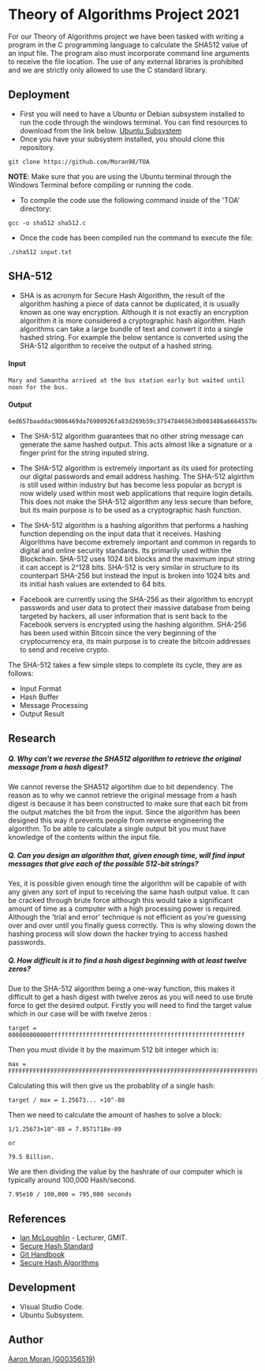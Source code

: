 # Theory of Algorithms Project 2021
For our Theory of Algorithms project we have been tasked with writing a program in the C programming language to calculate the SHA512 value of an input file. The program also must incorporate command line arguments to receive the file location. The use of any external libraries is prohibited and we are strictly only allowed to use the C standard library.

## Deployment
* First you will need to have a Ubuntu or Debian subsystem installed to run the code through the windows terminal. You can find resources to download from the link below.
[Ubuntu Subsystem](https://docs.microsoft.com/en-us/windows/wsl/install-win10)
* Once you have your subsystem installed, you should clone this repository.
```
git clone https://github.com/Moran98/TOA
```
**NOTE**: Make sure that you are using the Ubuntu terminal through the Windows Terminal before compiling or running the code.

* To compile the code use the following command inside of the 'TOA' directory:
```
gcc -o sha512 sha512.c
```
* Once the code has been compiled run the command to execute the file:
```
./sha512 input.txt
```

## SHA-512
* SHA is as acronym for Secure Hash Algorithm, the result of the algorithm hashing a piece of data cannot be duplicated, it is usually known as one way encryption. Although it is not exactly an encryption algorithm it is more considered a cryptographic hash algorithm. Hash algorithms can take a large bundle of text and convert it into a single hashed string. For example the below sentance is converted using the SHA-512 algorithm to receive the output of a hashed string.

#### Input

````
Mary and Samantha arrived at the bus station early but waited until noon for the bus.
````
#### Output
````
6ed657baaddac9006469da76980926fa83d269b59c37547846563db003486a6664557bd530c89b5650d8754a1a67247263cc948ff8326cdd3a35a48e5539a904
````

* The SHA-512 algorithm guarantees that no other string message can generate the same hashed output. This acts almost like a signature or a finger print for the string inputed string.

* The SHA-512 algorithm is extremely important as its used for protecting our digital passwords and email address hashing. The SHA-512 algirthm is still used within industry but has become less popular as bcrypt is now widely used within most web applications that require login details. This does not make the SHA-512 algorithm any less secure than before, but its main purpose is to be used as a cryptographic hash function.

* The SHA-512 algorithm is a hashing algorithm that performs a hashing function depending on the input data that it receives. Hashing Algorithms have become extremely important and common in regards to digital and online security standards. Its primarily used within the Blockchain. SHA-512 uses 1024 bit blocks and the maximum input string it can accept is 2^128 bits. SHA-512 is very similar in structure to its counterpart SHA-256 but instead the input is broken into 1024 bits and its initial hash values are extended to 64 bits. 

* Facebook are currently using the SHA-256 as their algorithm to encrypt passwords and user data to protect their massive database from being targeted by hackers, all user information that is sent back to the Facebook servers is encrypted using the hashing algorithm. SHA-256 has been used within Bitcoin since the very beginning of the cryptocurrency era, its main purpose is to create the bitcoin addresses to send and receive crypto.

The SHA-512 takes a few simple steps to complete its cycle, they are as follows:

* Input Format
* Hash Buffer
* Message Processing
* Output Result 


## Research

##### **Q. Why can't we reverse the SHA512 algorithm to retrieve the original message from a hash digest?**
We cannot reverse the SHA512 algortihm due to bit dependency. The reason as to why we cannot retrieve the original message from a hash digest is because it has been constructed to make sure that each bit from the output matches the bit from the input. Since the algorithm has been designed this way it prevents people from reverse engineering the algorithm. To be able to calculate a single output bit you must have knowledge of the contents within the input file.

##### **Q. Can you design an algorithm that, given enough time, will find input messages that give each of the possible 512-bit strings?**
Yes, it is possible given enough time the algorithm will be capable of with any given any sort of input to receiving the same hash output value. It can be cracked through brute force although this would take a significant amount of time as a computer with a high processing power is required. Although the 'trial and error' technique is not efficient as you're guessing over and over until you finally guess correctly. This is why slowing down the hashing process will slow down the hacker trying to access hashed passwords.


##### **Q. How difficult is it to find a hash digest beginning with at least twelve zeros?**
Due to the SHA-512 algorithm being a one-way function, this makes it difficult to get a hash digest with twelve zeros as you will need to use brute force to get the desired output. Firstly you will need to find the target value which in our case will be with twelve zeros :
```
target = 000000000000fffffffffffffffffffffffffffffffffffffffffffffffffffffff
```

Then you must divide it by the maximum 512 bit integer which is:
```
max = FFFFFFFFFFFFFFFFFFFFFFFFFFFFFFFFFFFFFFFFFFFFFFFFFFFFFFFFFFFFFFFFFFFFFFFFFFFFFFFFFFFFFFFFFFFFFFFFFFFFFFFFFFFFFFFFFFFFFFFFFFFFFFFF
```

Calculating this will then give us the probablity of a single hash:
```
target / max = 1.25673... ×10^-88
```

Then we need to calculate the amount of hashes to solve a block:
```
1/1.25673×10^-88 = 7.9571718e-89

or

79.5 Billion.
```

We are then dividing the value by the hashrate of our computer which is typically around 100,000 Hash/second.
```
7.95e10 / 100,000 = 795,000 seconds
```


## References
* [Ian McLoughlin](https://github.com/ianmcloughlin) - Lecturer, GMIT.
* [Secure Hash Standard](https://www.nist.gov/publications/secure-hash-standard)
* [Git Handbook](https://guides.github.com/introduction/git-handbook/)
* [Secure Hash Algorithms](https://brilliant.org/wiki/secure-hashing-algorithms/)

## Development
* Visual Studio Code.
* Ubuntu Subsystem.

## Author 
[Aaron Moran (G00356519)](https://github.com/Moran98)

